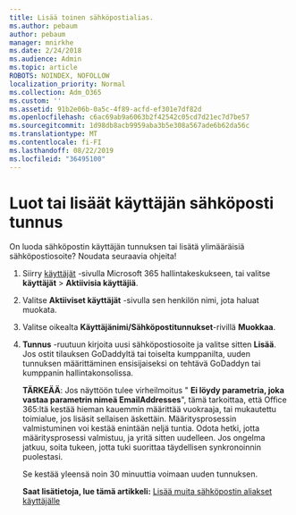 ```yaml
---
title: Lisää toinen sähköpostialias.
ms.author: pebaum
author: pebaum
manager: mnirkhe
ms.date: 2/24/2018
ms.audience: Admin
ms.topic: article
ROBOTS: NOINDEX, NOFOLLOW
localization_priority: Normal
ms.collection: Adm_O365
ms.custom: ''
ms.assetid: 91b2e06b-0a5c-4f89-acfd-ef301e7df82d
ms.openlocfilehash: c6ac69ab9a6063b2f42542c05cd7d21ec7d7be57
ms.sourcegitcommit: 1d98db8acb9959aba3b5e308a567ade6b62da56c
ms.translationtype: MT
ms.contentlocale: fi-FI
ms.lasthandoff: 08/22/2019
ms.locfileid: "36495100"
---
```

# <a name="create-or-add-an-email-alias-for-a-user"></a>Luot tai lisäät käyttäjän sähköposti tunnus

On luoda sähköpostin käyttäjän tunnuksen tai lisätä ylimääräisiä sähköpostiosoite? Noudata seuraavia ohjeita!
  
1. Siirry [käyttäjät](https://go.microsoft.com/fwlink/p/?linkid=834822) -sivulla Microsoft 365 hallintakeskukseen, tai valitse **käyttäjät** \> **Aktiivisia käyttäjiä**.
    
2. Valitse **Aktiiviset käyttäjät** -sivulla sen henkilön nimi, jota haluat muokata. 
    
3. Valitse oikealta **Käyttäjänimi/Sähköpostitunnukset**-rivillä **Muokkaa**.
    
4. **Tunnus** -ruutuun kirjoita uusi sähköpostiosoite ja valitse sitten **Lisää**. Jos ostit tilauksen GoDaddyltä tai toiselta kumppanilta, uuden tunnuksen määrittäminen ensisijaiseksi on tehtävä GoDaddyn tai kumppanin hallintakonsolissa. 
    
    **TÄRKEÄÄ**: Jos näyttöön tulee virheilmoitus " **Ei löydy parametria, joka vastaa parametrin nimeä EmailAddresses**", tämä tarkoittaa, että Office 365:ltä kestää hieman kauemmin määrittää vuokraaja, tai mukautettu toimialue, jos lisäsit sellaisen äskettäin. Määritysprosessin valmistuminen voi kestää enintään neljä tuntia. Odota hetki, jotta määritysprosessi valmistuu, ja yritä sitten uudelleen. Jos ongelma jatkuu, soita tukeen, jotta tuki suorittaa täydellisen synkronoinnin puolestasi.
    
    Se kestää yleensä noin 30 minuuttia voimaan uuden tunnuksen.
    
    **Saat lisätietoja, lue tämä artikkeli:** [Lisää muita sähköpostin aliakset käyttäjälle](https://support.office.com/article/Add-additional-email-aliases-to-a-user-0b0bd900-68b1-4bf5-808b-5d240a7739f4.aspx)
    

